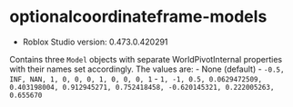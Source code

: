 # optionalcoordinateframe-models
* Roblox Studio version: 0.473.0.420291

Contains three `Model` objects with separate WorldPivotInternal properties with their names set accordingly. The values are:
    - None (default)
    - `-0.5, INF, NAN, 1, 0, 0, 0, 1, 0, 0, 0, 1`
    - `1, -1, 0.5, 0.0629472509, 0.403198004, 0.912945271, 0.752418458, -0.620145321, 0.222005263, 0.655670`
